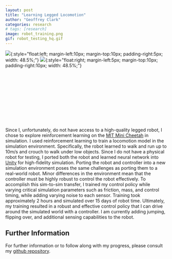 ```yaml
---
layout: post
title: "Learning Legged Locomotion"
author: "Geoffrey Clark"
categories: research
# tags: [research]
image: robot_training.png
gif: robot_testing_hq.gif
---
```


![](assets/img/robot_training_hq.gif){:style="float:left; margin-left:10px; margin-top:10px; padding-right:5px; width: 48.5%;"}
![](assets/img/robot_testing_hq.gif){:style="float:right; margin-left:5px; margin-top:10px; padding-right:10px; width: 48.5%;"}
<br><br><br><br><br><br><br><br><br><br><br>

Since I, unfortunately, do not have access to a high-quality legged robot, I chose to explore reinforcement learning on the <a href="https://ieeexplore.ieee.org/abstract/document/8793865?casa_token=zHMedQLqVzYAAAAA:wlqT53qaz0uIONO0bZwkz1CWvRXDt1-KsCqvWqSI3ZAihnIPL1pMG9HXptoPgsILlNRoF4oRRQ" target="_blank">MIT Mini Cheetah</a> in simulation. I used reinforcement learning to train a locomotion model in the simulation environment. Specifically, the robot learned to walk and run up to 10m/s and crouch to walk under low objects. Since I do not have a physical robot for testing, I ported both the robot and learned neural network into <a href="https://unity.com/" target="_blank">Unity</a> for high-fidelity simulation. Porting the robot and controller into a new simulation environment poses the same challenges as porting them to a real-world robot. Minor differences in the environment mean that the controller must be highly robust to control the robot effectively. To accomplish this sim-to-sim transfer, I trained my control policy while varying critical simulation parameters such as friction, mass, and control timing, while adding varying noise to each sensor. Training took approximately 2 hours and simulated over 15 days of robot time. Ultimately, my training resulted in a robust and effective control policy that I can drive around the simulated world with a controller. I am currently adding jumping, flipping over, and additional sensing capabilities to the robot.

## Further Information
For further information or to follow along with my progress, please consult my [github repository](https://github.com/GeoffreyMClark).

